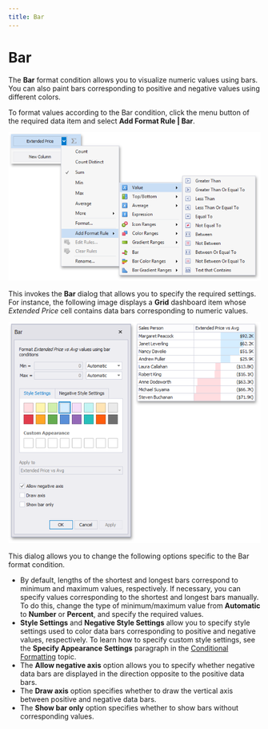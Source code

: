 ```yaml
---
title: Bar
---
```

# Bar
The **Bar** format condition allows you to visualize numeric values using bars. You can also paint bars corresponding to positive and negative values using different colors.

To format values according to the Bar condition, click the menu button of the required data item and select **Add Format Rule | Bar**.

![AddFormatRule_ValueItem](../../../../images/Img118549.png)

This invokes the **Bar** dialog that allows you to specify the required settings. For instance, the following image displays a **Grid** dashboard item whose _Extended Price_ cell contains data bars corresponding to numeric values.

![BarConditionDialog](../../../../images/Img120026.png)

This dialog allows you to change the following options specific to the Bar format condition.
* By default, lengths of the shortest and longest bars correspond to minimum and maximum values, respectively. If necessary, you can specify values corresponding to the shortest and longest bars manually. To do this, change the type of minimum/maximum value from **Automatic** to **Number** or **Percent**, and specify the required values.
* **Style Settings** and **Negative Style Settings** allow you to specify style settings used to color data bars corresponding to positive and negative values, respectively. To learn how to specify custom style settings, see the **Specify Appearance Settings** paragraph in the [Conditional Formatting](../../../../../dashboard-for-desktop/articles/dashboard-designer/appearance-customization/conditional-formatting.md) topic.
* The **Allow negative axis** option allows you to specify whether negative data bars are displayed in the direction opposite to the positive data bars.
* The **Draw axis** option specifies whether to draw the vertical axis between positive and negative data bars.
* The **Show bar only** option specifies whether to show bars without corresponding values.